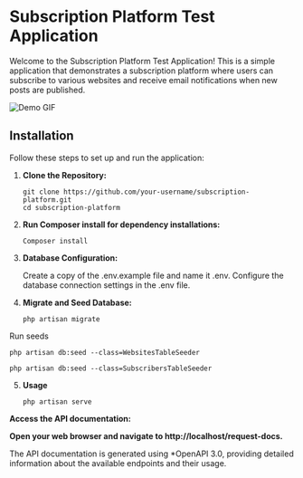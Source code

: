 # Subscription Platform Test Application

Welcome to the Subscription Platform Test Application! This is a simple application that demonstrates a subscription platform where users can subscribe to various websites and receive email notifications when new posts are published.

![Demo GIF](demo.gif)

## Installation

Follow these steps to set up and run the application:

1. **Clone the Repository:**
   
   ```
   git clone https://github.com/your-username/subscription-platform.git
   cd subscription-platform
   ```

2. **Run Composer install for dependency installations:**
   ```
   Composer install
   ```
3. **Database Configuration:**
 
   Create a copy of the .env.example file and name it .env.
   Configure the database connection settings in the .env file.

5. **Migrate and Seed Database:**
   ```
   php artisan migrate
   ```

  Run seeds
   ```
   php artisan db:seed --class=WebsitesTableSeeder
   ```
   ```
   php artisan db:seed --class=SubscribersTableSeeder
   ```

5. **Usage**
   ```
   php artisan serve
   ```
**Access the API documentation:**

**Open your web browser and navigate to http://localhost/request-docs.**

The API documentation is generated using *OpenAPI 3.0, providing detailed information about the available endpoints and their usage.
